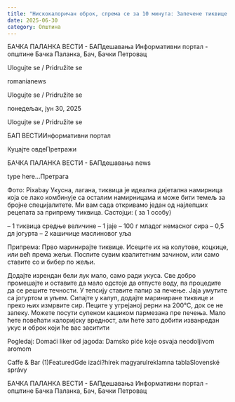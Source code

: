 ```yaml
---
title: "Нискокалоричан оброк, спрема се за 10 минута: Запечене тиквице са сиром и јајима"
date: 2025-06-30
category: Општина
---
```


БАЧКА ПАЛАНКА ВЕСТИ - БАПдешавања Информативни портал - општине Бачка Паланка, Бач, Бачки Петровац

Ulogujte se / Pridružite se

romanianews

Ulogujte se / Pridružite se

понедељак, јун 30, 2025

Ulogujte se / Pridružite se

БАП ВЕСТИИнформативни портал

Куцајте овдеПретражи

БАЧКА ПАЛАНКА ВЕСТИ - БАПдешавања news

type here...Претрага

Фото: Pixabay
            Укусна, лагана, тиквица је идеална дијетална намирница која се лако комбинује са осталим намирницама и може бити темељ за бројне специјалитете. Ми вам сада откривамо један од најлепших рецепата за припрему тиквица.
Састојци:
( за 1 особу)


– 1 тиквица средње величине
– 1 јаје
– 100 г младог немасног сира
– 0,5 дл јогурта
– 2 кашичице маслиновог уља


Припрема:
Прво маринирајте тиквице. Исеците их на колутове, коцкице, или већ према жељи. Поспите сувим квалитетним зачином, или само ставите со и бибер по жељи.


Додајте изрендан бели лук мало, само ради укуса. Све добро промешајте и оставите да мало одстоје да отпусте воду, па процедите да се решите течности.
У тепсију ставите папир за печење. Јаја умутите са јогуртом и уљем. Сипајте у калуп, додајте мариниране тиквице и преко њих измрвите сир.
Пеците у угрејаној рерни на 200°C, док се не запеку. Можете посути супеном кашиком пармезана пре печења. Мало ћете повећати калоријску вредност, али ћете зато добити изванредан укус и оброк који ће вас заситити

Pogledaj: Domaći liker od jagoda: Damsko piće koje osvaja neodoljivom aromom

Caffe & Bar (1)FeaturedGde izaći?hírek magyarulreklamna tablaSlovenské správy

БАЧКА ПАЛАНКА ВЕСТИ - БАПдешавања Информативни портал - општине Бачка Паланка, Бач, Бачки Петровац
